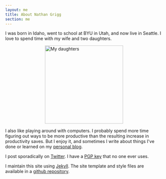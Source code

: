 ```yaml
---
layout: me
title: About Nathan Grigg
section: me
---
```


I was born in Idaho, went to school at BYU in Utah, and now live in Seattle. I love to spend time with my wife and two daughters.

<img alt="My daughters" style="width: 250px; display: block; margin-left: auto; margin-right: auto" src="{{ site.url }}/files/img/hijas.jpg">

I also like playing around with computers. I probably spend more time figuring out ways to be more productive than the resulting increase in productivity saves. But I enjoy it, and sometimes I write about things I've done or learned on my [personal blog][blog].

I post sporadically on [Twitter][twitter]. I have a [PGP key][key] that no one ever uses.

I maintain this site using [Jekyll][jek]. The site template and style files are available in a [github repository][repo].

[blog]: http://nb.nathanamy.org
[jek]: http://jekyllrb.com/
[repo]: https://github.com/nathan11g/website
[twitter]: http://twitter.com/nathangrigg
[key]: grigg.txt
